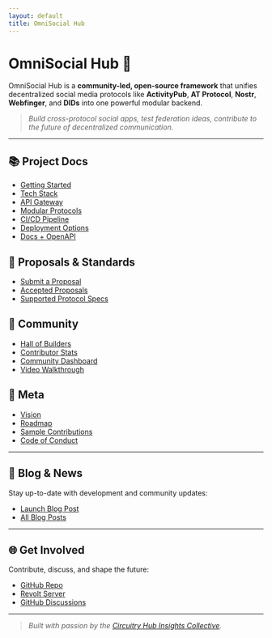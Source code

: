 ```yaml
---
layout: default
title: OmniSocial Hub
---
```


# OmniSocial Hub 🚀

OmniSocial Hub is a **community-led, open-source framework** that unifies decentralized social media protocols like **ActivityPub**, **AT Protocol**, **Nostr**, **Webfinger**, and **DIDs** into one powerful modular backend. 

> _Build cross-protocol social apps, test federation ideas, contribute to the future of decentralized communication._

---

## 📚 Project Docs
- [Getting Started](docs/getting-started.md)
- [Tech Stack](docs/tech-stack.md)
- [API Gateway](docs/api-gateway.md)
- [Modular Protocols](docs/modular-protocols.md)
- [CI/CD Pipeline](docs/ci-cd.md)
- [Deployment Options](docs/deployment.md)
- [Docs + OpenAPI](docs/docs-openapi.md)

## 🧠 Proposals & Standards
- [Submit a Proposal](proposals/submit.md)
- [Accepted Proposals](proposals/accepted.md)
- [Supported Protocol Specs](proposals/supported-protocols.md)

## 🌱 Community
- [Hall of Builders](community/hall-of-builders.md)
- [Contributor Stats](community/stats.md)
- [Community Dashboard](community/dashboard.md)
- [Video Walkthrough](community/video-walkthrough.md)

## 🧭 Meta
- [Vision](meta/vision.md)
- [Roadmap](meta/roadmap.md)
- [Sample Contributions](meta/samples.md)
- [Code of Conduct](meta/code-of-conduct.md)

---

## 🔔 Blog & News
Stay up-to-date with development and community updates:
- [Launch Blog Post](blog/launch.md)
- [All Blog Posts](blog/index.md)

---

## 🌐 Get Involved
Contribute, discuss, and shape the future:
- [GitHub Repo](https://github.com/beitmenotyou-com/omnisocial-hub)
- [Revolt Server](https://rvlt.gg/vxTxbvth)
- [GitHub Discussions](https://github.com/beitmenotyou-com/omnisocial-hub/discussions)

---

> _Built with passion by the [Circuitry Hub Insights Collective](https://beitmenotyou-com.github.io)._
